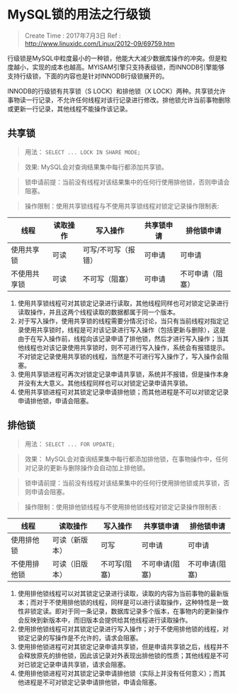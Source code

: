 
# MySQL锁的用法之行级锁

> Create Time : 2017年7月3日 Ref : http://www.linuxidc.com/Linux/2012-09/69759.htm

行级锁是MySQL中粒度最小的一种锁，他能大大减少数据库操作的冲突。但是粒度越小，实现的成本也越高。MYISAM引擎只支持表级锁，而INNODB引擎能够支持行级锁，下面的内容也是针对INNODB行级锁展开的。

INNODB的行级锁有共享锁（S LOCK）和排他锁（X LOCK）两种。共享锁允许事物读一行记录，不允许任何线程对该行记录进行修改。排他锁允许当前事物删除或更新一行记录，其他线程不能操作该记录。

## 共享锁

> 用法： `SELECT ... LOCK IN SHARE MODE;`

> 效果: MySQL会对查询结果集中每行都添加共享锁。

> 锁申请前提：当前没有线程对该结果集中的任何行使用排他锁，否则申请会阻塞。

> 操作限制：使用共享锁线程与不使用共享锁线程对锁定记录操作限制表:


| 线程	| 读取操作 | 写入操作 | 	共享锁申请 |	排他锁申请 |
| ------- | -------- | ------- | ------------- | --------- |
| 使用共享锁 | 	可读 |	可写/不可写（报错）|	可申请 |	可申请 |
| 不使用共享锁	| 可读	| 不可写（阻塞）	| 可申请	| 不可申请（阻塞） |

1. 使用共享锁线程可对其锁定记录进行读取，其他线程同样也可对锁定记录进行读取操作，并且这两个线程读取的数据都属于同一个版本。
2. 对于写入操作，使用共享锁的线程需要分情况讨论，当只有当前线程对指定记录使用共享锁时，线程是可对该记录进行写入操作（包括更新与删除），这是由于在写入操作前，线程向该记录申请了排他锁，然后才进行写入操作；当其他线程也对该记录使用共享锁时，则不可进行写入操作，系统会有报错提示。不对锁定记录使用共享锁的线程，当然是不可进行写入操作了，写入操作会阻塞。
3. 使用共享锁进程可再次对锁定记录申请共享锁，系统并不报错，但是操作本身并没有太大意义。其他线程同样也可以对锁定记录申请共享锁。
4. 使用共享锁进程可对其锁定记录申请排他锁；而其他进程是不可以对锁定记录申请排他锁，申请会阻塞。

## 排他锁

> 用法： `SELECT ... FOR UPDATE;`

> 效果： MySQL会对查询结果集中每行都添加排他锁，在事物操作中，任何对记录的更新与删除操作会自动加上排他锁。

> 锁申请前提：当前没有线程对该结果集中的任何行使用排他锁或共享锁，否则申请会阻塞。

>  操作限制：使用排他锁线程与不使用排他锁线程对锁定记录操作限制表 :

| 线程	| 读取操作 | 写入操作 | 	共享锁申请 |	排他锁申请 |
| ------- | -------- | ------- | ------------- | --------- |
| 使用排他锁 |	可读（新版本） |	可写 |	可申请 |	可申请 |
| 不使用排他锁 |	可读（旧版本）	| 不可写(阻塞)	| 不可申请(阻塞)	| 不可申请(阻塞) |

1. 使用排他锁线程可以对其锁定记录进行读取，读取的内容为当前事物的最新版本；而对于不使用排他锁的线程，同样是可以进行读取操作，这种特性是一致性非锁定读。即对于同一条记录，数据库记录多个版本，在事物内的更新操作会反映到新版本中，而旧版本会提供给其他线程进行读取操作。
2. 使用排他锁线程可对其锁定记录进行写入操作；对于不使用排他锁的线程，对锁定记录的写操作是不允许的，请求会阻塞。
3. 使用排他锁进程可对其锁定记录申请共享锁，但是申请共享锁之后，线程并不会释放原先的排他锁，因此该记录对外表现出排他锁的性质；其他线程是不可对已锁定记录申请共享锁，请求会阻塞。
4. 使用排他锁进程可对其锁定记录申请排他锁（实际上并没有任何意义）；而其他进程是不可对锁定记录申请排他锁，申请会阻塞。